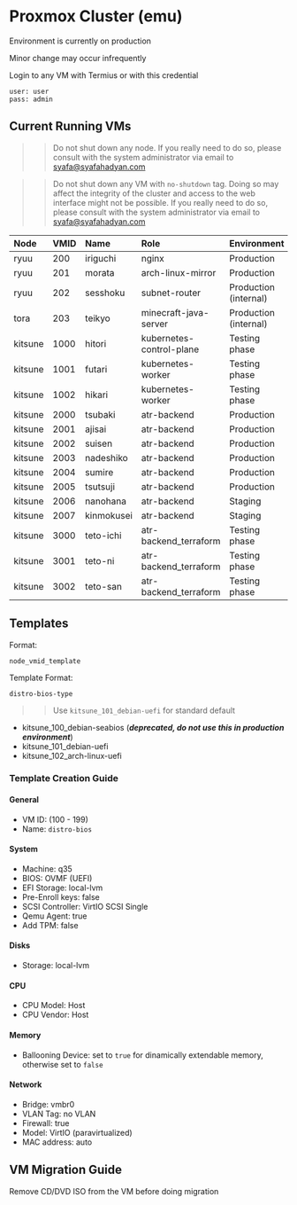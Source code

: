 # Proxmox Cluster (emu)

Environment is currently on production

Minor change may occur infrequently

Login to any VM with Termius or with this credential

```
user: user
pass: admin
```

## Current Running VMs

>> Do not shut down any node. If you really need to do so, please consult with the system administrator via email to <syafa@syafahadyan.com>

>> Do not shut down any VM with `no-shutdown` tag. Doing so may affect the integrity of the cluster and access to the web interface might not be possible. If you really need to do so, please consult with the system administrator via email to <syafa@syafahadyan.com>

|Node|VMID|Name|Role|Environment|
|:---|:---|:---|:---|:---|
|ryuu|200|iriguchi|nginx|Production|
|ryuu|201|morata|arch-linux-mirror|Production|
|ryuu|202|sesshoku|subnet-router|Production (internal)|
|tora|203|teikyo|minecraft-java-server|Production (internal)|
|kitsune|1000|hitori|kubernetes-control-plane|Testing phase|
|kitsune|1001|futari|kubernetes-worker|Testing phase|
|kitsune|1002|hikari|kubernetes-worker|Testing phase|
|kitsune|2000|tsubaki|atr-backend|Production|
|kitsune|2001|ajisai|atr-backend|Production|
|kitsune|2002|suisen|atr-backend|Production|
|kitsune|2003|nadeshiko|atr-backend|Production|
|kitsune|2004|sumire|atr-backend|Production|
|kitsune|2005|tsutsuji|atr-backend|Production|
|kitsune|2006|nanohana|atr-backend|Staging|
|kitsune|2007|kinmokusei|atr-backend|Staging|
|kitsune|3000|teto-ichi|atr-backend_terraform|Testing phase|
|kitsune|3001|teto-ni|atr-backend_terraform|Testing phase|
|kitsune|3002|teto-san|atr-backend_terraform|Testing phase|

## Templates

Format:

`node_vmid_template`

Template Format:

`distro-bios-type`

>> Use `kitsune_101_debian-uefi` for standard default

- kitsune_100_debian-seabios (***deprecated, do not use this in production environment***)
- kitsune_101_debian-uefi
- kitsune_102_arch-linux-uefi

### Template Creation Guide

#### General

- VM ID: (100 - 199)
- Name: `distro-bios`

#### System

- Machine: q35
- BIOS: OVMF (UEFI)
- EFI Storage: local-lvm
- Pre-Enroll keys: false
- SCSI Controller: VirtIO SCSI Single
- Qemu Agent: true
- Add TPM: false

#### Disks

- Storage: local-lvm

#### CPU

- CPU Model: Host
- CPU Vendor: Host

#### Memory

- Ballooning Device: set to `true` for dinamically extendable memory, otherwise set to `false`

#### Network

- Bridge: vmbr0
- VLAN Tag: no VLAN
- Firewall: true
- Model: VirtIO (paravirtualized)
- MAC address: auto

## VM Migration Guide

Remove CD/DVD ISO from the VM before doing migration
